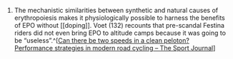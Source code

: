 1. The mechanistic similarities between synthetic and natural causes of erythropoiesis makes it physiologically possible to harness the benefits of EPO without [[doping]]. Voet (132) recounts that pre-scandal Festina riders did not even bring EPO to altitude camps because it was going to be “useless”.^[[Can there be two speeds in a clean peloton? Performance strategies in modern road cycling – The Sport Journal](https://thesportjournal.org/article/can-there-be-two-speeds-in-a-clean-peloton-performance-strategies-in-modern-road-cycling/)]